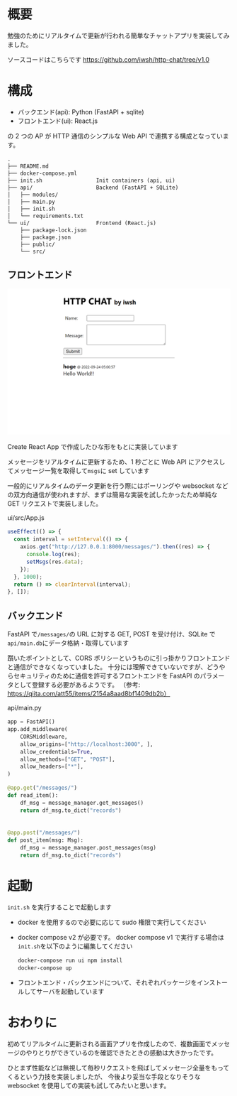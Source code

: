 <!-- tag: React.js,fastAPI -->
<!-- private: True -->

# 概要

勉強のためにリアルタイムで更新が行われる簡単なチャットアプリを実装してみました。

ソースコードはこちらです
https://github.com/iwsh/http-chat/tree/v1.0

# 構成

- バックエンド(api): Python (FastAPI + sqlite)
- フロントエンド(ui): React.js

の 2 つの AP が HTTP 通信のシンプルな Web API で連携する構成となっています。

```
.
├── README.md
├── docker-compose.yml
├── init.sh					Init containers (api, ui)
├── api/					Backend (FastAPI + SQLite)
│   ├── modules/
│   ├── main.py
│   ├── init.sh
│   └── requirements.txt
└── ui/						Frontend (React.js)
    ├── package-lock.json
    ├── package.json
    ├── public/
    └── src/
```

## フロントエンド

![frontend screen](https://raw.githubusercontent.com/iwsh/assets/main/assets/qiita/article_4/frontend_v1.0.png)

Create React App で作成したひな形をもとに実装しています

メッセージをリアルタイムに更新するため、1 秒ごとに Web API にアクセスしてメッセージ一覧を取得して`msgs`に set しています

一般的にリアルタイムのデータ更新を行う際にはポーリングや websocket などの双方向通信が使われますが、まずは簡易な実装を試したかったため単純な GET リクエストで実装しました。

ui/src/App.js

```javascript
useEffect(() => {
  const interval = setInterval(() => {
    axios.get("http://127.0.0.1:8000/messages/").then((res) => {
      console.log(res);
      setMsgs(res.data);
    });
  }, 1000);
  return () => clearInterval(interval);
}, []);
```

## バックエンド

FastAPI で`/messages/`の URL に対する GET, POST を受け付け、SQLite で`api/main.db`にデータ格納・取得しています

躓いたポイントとして、CORS ポリシーというものに引っ掛かりフロントエンドと通信ができなくなっていました。
十分には理解できていないですが、どうやらセキュリティのために通信を許可するフロントエンドを FastAPI のパラメータとして登録する必要があるようです。
（参考: https://qiita.com/att55/items/2154a8aad8bf1409db2b）

api/main.py

```python
app = FastAPI()
app.add_middleware(
    CORSMiddleware,
    allow_origins=["http://localhost:3000", ],
    allow_credentials=True,
    allow_methods=["GET", "POST"],
    allow_headers=["*"],
)
```

```python
@app.get("/messages/")
def read_item():
    df_msg = message_manager.get_messages()
    return df_msg.to_dict("records")


@app.post("/messages/")
def post_item(msg: Msg):
    df_msg = message_manager.post_messages(msg)
    return df_msg.to_dict("records")
```

# 起動

`init.sh` を実行することで起動します

- docker を使用するので必要に応じて sudo 権限で実行してください
- docker compose v2 が必要です。
  docker compose v1 で実行する場合は`init.sh`を以下のように編集してください

  ```bash
  docker-compose run ui npm install
  docker-compose up
  ```

- フロントエンド・バックエンドについて、それぞれパッケージをインストールしてサーバを起動しています

# おわりに

初めてリアルタイムに更新される画面アプリを作成したので、複数画面でメッセージのやりとりができているのを確認できたときの感動は大きかったです。

ひとまず性能などは無視して毎秒リクエストを飛ばしてメッセージ全量をもってくるという力技を実装しましたが、
今後より妥当な手段となりそうな websocket を使用しての実装も試してみたいと思います。
